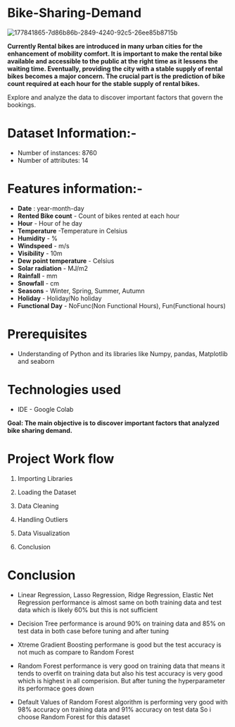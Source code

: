 # Bike-Sharing-Demand

![177841865-7d86b86b-2849-4240-92c5-26ee85b8715b](https://github.com/tarun422/Bike-Sharing-Demand/assets/81609862/495f39df-4f3f-4dad-aaee-7d1d54545504)


**Currently Rental bikes are introduced in many urban cities for the enhancement of mobility comfort. It is important to make the rental bike available and accessible to the public at the right time as it lessens the waiting time. Eventually, providing the city with a stable supply of rental bikes becomes a major concern. The crucial part is the prediction of bike count required at each hour for the stable supply of rental bikes.**


Explore and analyze the data to discover important factors that govern the bookings.

# Dataset Information:-
* Number of instances: 8760
* Number of attributes: 14


# Features information:-

* **Date** : year-month-day
* **Rented Bike count** - Count of bikes rented at each hour
* **Hour** - Hour of he day
* **Temperature** -Temperature in Celsius
* **Humidity** - %
* **Windspeed** - m/s
* **Visibility** - 10m
* **Dew point temperature** - Celsius
* **Solar radiation** - MJ/m2
* **Rainfall** - mm
* **Snowfall** - cm
* **Seasons** - Winter, Spring, Summer, Autumn
* **Holiday** - Holiday/No holiday
* **Functional Day** - NoFunc(Non Functional Hours), Fun(Functional hours)

# Prerequisites
* Understanding of Python and its libraries like Numpy, pandas, Matplotlib and seaborn

# Technologies used
* IDE - Google Colab

**Goal: The main objective is to discover important factors that analyzed bike sharing demand.**

# Project Work flow
1. Importing Libraries

2. Loading the Dataset

3. Data Cleaning

4. Handling Outliers

5. Data Visualization

6. Conclusion

# Conclusion
* Linear Regression, Lasso Regression, Ridge Regression, Elastic Net Regression performance is almost same on both training data and test data which is likely 60% but this is not sufficient

* Decision Tree performance is around 90% on training data and 85% on test data in both case before tuning and after tuning

* Xtreme Gradient Boosting performane is good but the test accuracy is not much as compare to Random Forest

* Random Forest performance is very good on training data that means it tends to overfit on training data but also his test accuracy is very good which is highest in all comperision. But after tuning the hyperparameter its performace goes down

* Default Values of Random Forest algorithm is performing very good with 98% accuracy on training data and 91% accuracy on test data So i choose Random Forest for this dataset
